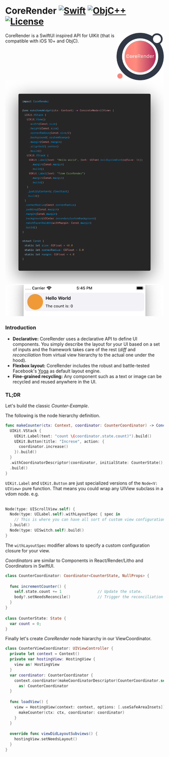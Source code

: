 # CoreRender [![Swift](https://img.shields.io/badge/swift-5.1-orange.svg?style=flat)](#) [![ObjC++](https://img.shields.io/badge/ObjC++-blue.svg?style=flat)](#) [![License](https://img.shields.io/badge/license-MIT-blue.svg?style=flat)](https://opensource.org/licenses/MIT)

<img src="docs/assets/logo_new.png" width=150 alt="CoreRender" align=right />

CoreRender is a SwiftUI inspired API for UIKit (that is compatible with iOS 10+ and ObjC).


<img src="docs/assets/carbon_1.png" width=640 alt="screen_code" />

<img src="docs/assets/screen_1.png" width=640 alt="screen" />

### Introduction

* **Declarative:** CoreRender uses a declarative API to define UI components. You simply describe the layout for your UI based on a set of inputs and the framework takes care of the rest (*diff* and *reconciliation* from virtual view hierarchy to the actual one under the hood).
* **Flexbox layout:** CoreRender includes the robust and battle-tested Facebook's [Yoga](https://facebook.github.io/yoga/) as default layout engine.
* **Fine-grained recycling:** Any component such as a text or image can be recycled and reused anywhere in the UI.

### TL;DR

Let's build the classic *Counter-Example*.

The following is the node hierarchy definition.

```swift
func makeCounter(ctx: Context, coordinator: CounterCoordinator) -> ConcreteNode<UIView> {
  UIKit.VStack {
    UIKit.Label(text: "count \(coordinator.state.count)").build()
    UIKit.Button(title: "Increse", action: {
      coordinator.increase()
    }).build()
  }
  .withCoordinatorDescriptor(coordinator, initialState: CounterState(), props: FooProps)
  .build()
}
```

`UIKit.Label` and `UIKit.Button` are just specialized versions of the `Node<V: UIView>` pure function.
That means you could wrap any UIView subclass in a vdom node. e.g.
```swift

Node(type: UIScrollView.self) {
  Node(type: UILabel.self).withLayoutSpec { spec in 
    // This is where you can have all sort of custom view configuration.
  }.build()
  Node(type: UISwitch.self).build()
}

```
The `withLayoutSpec` modifier allows to specify a custom configuration closure for your view.



*Coordinators* are similar to Components in React/Render/Litho and Coordinators in SwiftUI.

```swift
class CounterCoordinator: Coordinator<CounterState, NullProps> {

  func incrementCounter() {
    self.state.count += 1                // Update the state.
    body?.setNeedsReconcile()            // Trigger the reconciliation algorithm on the view hiearchy associated to this coordinator.
  }
}

class CounterState: State {
  var count = 0;
}
```

Finally let's create *CoreRender* node hiararchy in our ViewCoordinator.

```swift
class CounterViewCoordinator: UIViewController {
  private let context = Context()
  private var hostingView: HostingView {
    view as! HostingView
  }
  var coordinator: CounterCoordinator {
    context.coordinator(makeCoordinatorDescriptor(CounterCoordinator.self).toRef())
      as! CounterCoordinator
  }
  
  func loadView() {
    view = HostingView(context: context, options: [.useSafeAreaInsets]) { ctx in
      makeCounter(ctx: ctx, coordinator: coordinator)
    }
  }
  
  override func viewDidLayoutSubviews() {
    hostingView.setNeedsLayout()
  }
}
```
